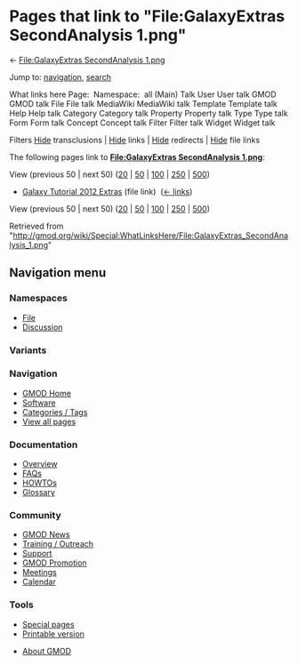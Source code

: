<div id="mw-page-base" class="noprint">

</div>

<div id="mw-head-base" class="noprint">

</div>

<div id="content" class="mw-body" role="main">

<span id="top"></span>

<div id="mw-js-message" style="display:none;">

</div>



# <span dir="auto">Pages that link to "File:GalaxyExtras SecondAnalysis 1.png"</span>

<div id="bodyContent">

<div id="contentSub">

← [File:GalaxyExtras SecondAnalysis
1.png](/wiki/File:GalaxyExtras_SecondAnalysis_1.png "File:GalaxyExtras SecondAnalysis 1.png")

</div>

<div id="jump-to-nav" class="mw-jump">

Jump to: [navigation](#mw-navigation), [search](#p-search)

</div>

<div id="mw-content-text">

What links here Page:  Namespace:  all (Main) Talk User User talk GMOD
GMOD talk File File talk MediaWiki MediaWiki talk Template Template talk
Help Help talk Category Category talk Property Property talk Type Type
talk Form Form talk Concept Concept talk Filter Filter talk Widget
Widget talk

Filters
[Hide](/mediawiki/index.php?title=Special:WhatLinksHere/File:GalaxyExtras_SecondAnalysis_1.png&hidetrans=1 "Special:WhatLinksHere/File:GalaxyExtras SecondAnalysis 1.png")
transclusions \|
[Hide](/mediawiki/index.php?title=Special:WhatLinksHere/File:GalaxyExtras_SecondAnalysis_1.png&hidelinks=1 "Special:WhatLinksHere/File:GalaxyExtras SecondAnalysis 1.png")
links \|
[Hide](/mediawiki/index.php?title=Special:WhatLinksHere/File:GalaxyExtras_SecondAnalysis_1.png&hideredirs=1 "Special:WhatLinksHere/File:GalaxyExtras SecondAnalysis 1.png")
redirects \|
[Hide](/mediawiki/index.php?title=Special:WhatLinksHere/File:GalaxyExtras_SecondAnalysis_1.png&hideimages=1 "Special:WhatLinksHere/File:GalaxyExtras SecondAnalysis 1.png")
file links

The following pages link to **[File:GalaxyExtras SecondAnalysis
1.png](/wiki/File:GalaxyExtras_SecondAnalysis_1.png "File:GalaxyExtras SecondAnalysis 1.png")**:

View (previous 50 \| next 50)
([20](/mediawiki/index.php?title=Special:WhatLinksHere/File:GalaxyExtras_SecondAnalysis_1.png&limit=20 "Special:WhatLinksHere/File:GalaxyExtras SecondAnalysis 1.png")
\|
[50](/mediawiki/index.php?title=Special:WhatLinksHere/File:GalaxyExtras_SecondAnalysis_1.png&limit=50 "Special:WhatLinksHere/File:GalaxyExtras SecondAnalysis 1.png")
\|
[100](/mediawiki/index.php?title=Special:WhatLinksHere/File:GalaxyExtras_SecondAnalysis_1.png&limit=100 "Special:WhatLinksHere/File:GalaxyExtras SecondAnalysis 1.png")
\|
[250](/mediawiki/index.php?title=Special:WhatLinksHere/File:GalaxyExtras_SecondAnalysis_1.png&limit=250 "Special:WhatLinksHere/File:GalaxyExtras SecondAnalysis 1.png")
\|
[500](/mediawiki/index.php?title=Special:WhatLinksHere/File:GalaxyExtras_SecondAnalysis_1.png&limit=500 "Special:WhatLinksHere/File:GalaxyExtras SecondAnalysis 1.png"))

- [Galaxy Tutorial 2012
  Extras](/wiki/Galaxy_Tutorial_2012_Extras "Galaxy Tutorial 2012 Extras")
  (file link) ‎ <span class="mw-whatlinkshere-tools">([←
  links](/mediawiki/index.php?title=Special:WhatLinksHere&target=Galaxy+Tutorial+2012+Extras "Special:WhatLinksHere"))</span>

View (previous 50 \| next 50)
([20](/mediawiki/index.php?title=Special:WhatLinksHere/File:GalaxyExtras_SecondAnalysis_1.png&limit=20 "Special:WhatLinksHere/File:GalaxyExtras SecondAnalysis 1.png")
\|
[50](/mediawiki/index.php?title=Special:WhatLinksHere/File:GalaxyExtras_SecondAnalysis_1.png&limit=50 "Special:WhatLinksHere/File:GalaxyExtras SecondAnalysis 1.png")
\|
[100](/mediawiki/index.php?title=Special:WhatLinksHere/File:GalaxyExtras_SecondAnalysis_1.png&limit=100 "Special:WhatLinksHere/File:GalaxyExtras SecondAnalysis 1.png")
\|
[250](/mediawiki/index.php?title=Special:WhatLinksHere/File:GalaxyExtras_SecondAnalysis_1.png&limit=250 "Special:WhatLinksHere/File:GalaxyExtras SecondAnalysis 1.png")
\|
[500](/mediawiki/index.php?title=Special:WhatLinksHere/File:GalaxyExtras_SecondAnalysis_1.png&limit=500 "Special:WhatLinksHere/File:GalaxyExtras SecondAnalysis 1.png"))

</div>

<div class="printfooter">

Retrieved from
"<http://gmod.org/wiki/Special:WhatLinksHere/File:GalaxyExtras_SecondAnalysis_1.png>"

</div>

<div id="catlinks" class="catlinks catlinks-allhidden">

</div>

<div class="visualClear">

</div>

</div>

</div>

<div id="mw-navigation">

## Navigation menu

<div id="mw-head">



<div id="left-navigation">

<div id="p-namespaces" class="vectorTabs" role="navigation"
aria-labelledby="p-namespaces-label">

### Namespaces

- <span id="ca-nstab-image"><a href="/wiki/File:GalaxyExtras_SecondAnalysis_1.png" accesskey="c"
  title="View the file page [c]">File</a></span>
- <span id="ca-talk"><a
  href="/mediawiki/index.php?title=File_talk:GalaxyExtras_SecondAnalysis_1.png&amp;action=edit&amp;redlink=1"
  accesskey="t"
  title="Discussion about the content page [t]">Discussion</a></span>

</div>

<div id="p-variants" class="vectorMenu emptyPortlet" role="navigation"
aria-labelledby="p-variants-label">

### 

### Variants[](#)

<div class="menu">

</div>

</div>

</div>





</div>

</div>

</div>

<div id="mw-panel">

<div id="p-logo" role="banner">

<a href="/wiki/Main_Page"
style="background-image: url(http://gmod.org/images/GMOD-cogs.png);"
title="Visit the main page"></a>

</div>

<div id="p-Navigation" class="portal" role="navigation"
aria-labelledby="p-Navigation-label">

### Navigation

<div class="body">

- <span id="n-GMOD-Home">[GMOD Home](/wiki/Main_Page)</span>
- <span id="n-Software">[Software](/wiki/GMOD_Components)</span>
- <span id="n-Categories-.2F-Tags">[Categories /
  Tags](/wiki/Categories)</span>
- <span id="n-View-all-pages">[View all
  pages](/wiki/Special:AllPages)</span>

</div>

</div>

<div id="p-Documentation" class="portal" role="navigation"
aria-labelledby="p-Documentation-label">

### Documentation

<div class="body">

- <span id="n-Overview">[Overview](/wiki/Overview)</span>
- <span id="n-FAQs">[FAQs](/wiki/Category:FAQ)</span>
- <span id="n-HOWTOs">[HOWTOs](/wiki/Category:HOWTO)</span>
- <span id="n-Glossary">[Glossary](/wiki/Glossary)</span>

</div>

</div>

<div id="p-Community" class="portal" role="navigation"
aria-labelledby="p-Community-label">

### Community

<div class="body">

- <span id="n-GMOD-News">[GMOD News](/wiki/GMOD_News)</span>
- <span id="n-Training-.2F-Outreach">[Training /
  Outreach](/wiki/Training_and_Outreach)</span>
- <span id="n-Support">[Support](/wiki/Support)</span>
- <span id="n-GMOD-Promotion">[GMOD
  Promotion](/wiki/GMOD_Promotion)</span>
- <span id="n-Meetings">[Meetings](/wiki/Meetings)</span>
- <span id="n-Calendar">[Calendar](/wiki/Calendar)</span>

</div>

</div>

<div id="p-tb" class="portal" role="navigation"
aria-labelledby="p-tb-label">

### Tools

<div class="body">

- <span id="t-specialpages"><a href="/wiki/Special:SpecialPages" accesskey="q"
  title="A list of all special pages [q]">Special pages</a></span>
- <span id="t-print"><a
  href="/mediawiki/index.php?title=Special:WhatLinksHere/File:GalaxyExtras_SecondAnalysis_1.png&amp;printable=yes"
  rel="alternate" accesskey="p"
  title="Printable version of this page [p]">Printable version</a></span>

</div>

</div>

</div>

</div>

<div id="footer" role="contentinfo">

- <span id="footer-places-about">[About
  GMOD](/wiki/GMOD:About "GMOD:About")</span>

<!-- -->






</div>
